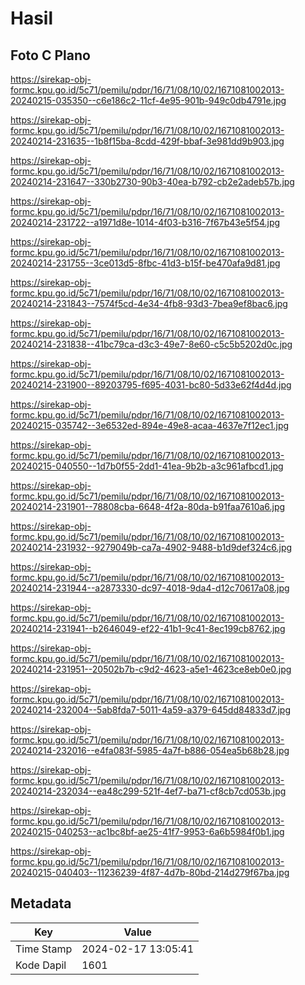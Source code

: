 # Hasil

## Foto C Plano

https://sirekap-obj-formc.kpu.go.id/5c71/pemilu/pdpr/16/71/08/10/02/1671081002013-20240215-035350--c6e186c2-11cf-4e95-901b-949c0db4791e.jpg

https://sirekap-obj-formc.kpu.go.id/5c71/pemilu/pdpr/16/71/08/10/02/1671081002013-20240214-231635--1b8f15ba-8cdd-429f-bbaf-3e981dd9b903.jpg

https://sirekap-obj-formc.kpu.go.id/5c71/pemilu/pdpr/16/71/08/10/02/1671081002013-20240214-231647--330b2730-90b3-40ea-b792-cb2e2adeb57b.jpg

https://sirekap-obj-formc.kpu.go.id/5c71/pemilu/pdpr/16/71/08/10/02/1671081002013-20240214-231722--a1971d8e-1014-4f03-b316-7f67b43e5f54.jpg

https://sirekap-obj-formc.kpu.go.id/5c71/pemilu/pdpr/16/71/08/10/02/1671081002013-20240214-231755--3ce013d5-8fbc-41d3-b15f-be470afa9d81.jpg

https://sirekap-obj-formc.kpu.go.id/5c71/pemilu/pdpr/16/71/08/10/02/1671081002013-20240214-231843--7574f5cd-4e34-4fb8-93d3-7bea9ef8bac6.jpg

https://sirekap-obj-formc.kpu.go.id/5c71/pemilu/pdpr/16/71/08/10/02/1671081002013-20240214-231838--41bc79ca-d3c3-49e7-8e60-c5c5b5202d0c.jpg

https://sirekap-obj-formc.kpu.go.id/5c71/pemilu/pdpr/16/71/08/10/02/1671081002013-20240214-231900--89203795-f695-4031-bc80-5d33e62f4d4d.jpg

https://sirekap-obj-formc.kpu.go.id/5c71/pemilu/pdpr/16/71/08/10/02/1671081002013-20240215-035742--3e6532ed-894e-49e8-acaa-4637e7f12ec1.jpg

https://sirekap-obj-formc.kpu.go.id/5c71/pemilu/pdpr/16/71/08/10/02/1671081002013-20240215-040550--1d7b0f55-2dd1-41ea-9b2b-a3c961afbcd1.jpg

https://sirekap-obj-formc.kpu.go.id/5c71/pemilu/pdpr/16/71/08/10/02/1671081002013-20240214-231901--78808cba-6648-4f2a-80da-b91faa7610a6.jpg

https://sirekap-obj-formc.kpu.go.id/5c71/pemilu/pdpr/16/71/08/10/02/1671081002013-20240214-231932--9279049b-ca7a-4902-9488-b1d9def324c6.jpg

https://sirekap-obj-formc.kpu.go.id/5c71/pemilu/pdpr/16/71/08/10/02/1671081002013-20240214-231944--a2873330-dc97-4018-9da4-d12c70617a08.jpg

https://sirekap-obj-formc.kpu.go.id/5c71/pemilu/pdpr/16/71/08/10/02/1671081002013-20240214-231941--b2646049-ef22-41b1-9c41-8ec199cb8762.jpg

https://sirekap-obj-formc.kpu.go.id/5c71/pemilu/pdpr/16/71/08/10/02/1671081002013-20240214-231951--20502b7b-c9d2-4623-a5e1-4623ce8eb0e0.jpg

https://sirekap-obj-formc.kpu.go.id/5c71/pemilu/pdpr/16/71/08/10/02/1671081002013-20240214-232004--5ab8fda7-5011-4a59-a379-645dd84833d7.jpg

https://sirekap-obj-formc.kpu.go.id/5c71/pemilu/pdpr/16/71/08/10/02/1671081002013-20240214-232016--e4fa083f-5985-4a7f-b886-054ea5b68b28.jpg

https://sirekap-obj-formc.kpu.go.id/5c71/pemilu/pdpr/16/71/08/10/02/1671081002013-20240214-232034--ea48c299-521f-4ef7-ba71-cf8cb7cd053b.jpg

https://sirekap-obj-formc.kpu.go.id/5c71/pemilu/pdpr/16/71/08/10/02/1671081002013-20240215-040253--ac1bc8bf-ae25-41f7-9953-6a6b5984f0b1.jpg

https://sirekap-obj-formc.kpu.go.id/5c71/pemilu/pdpr/16/71/08/10/02/1671081002013-20240215-040403--11236239-4f87-4d7b-80bd-214d279f67ba.jpg


## Metadata

| Key        | Value               |
| ---------- | ------------------- |
| Time Stamp | 2024-02-17 13:05:41 |
| Kode Dapil | 1601                |



